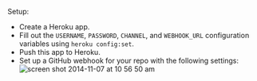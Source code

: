 Setup:
* Create a Heroku app.
* Fill out the ``USERNAME``, ``PASSWORD``,
  ``CHANNEL``, and ``WEBHOOK_URL`` configuration variables using
  ``heroku config:set``.
* Push this app to Heroku.
* Set up a GitHub webhook for your repo with the following settings: ![screen shot 2014-11-07 at 10 56 50 am](https://cloud.githubusercontent.com/assets/69870/4958561/33468aea-66b0-11e4-8f1c-d0eaabdf3545.png)
